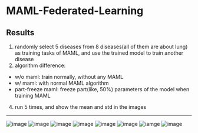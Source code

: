 # MAML-Federated-Learning

## Results
1. randomly select 5 diseases from 8 diseases(all of them are about lung) as training tasks of MAML, and use the trained model to train another disease
2. algorithm difference:
- w/o maml: train normally, without any MAML
- w/ maml: with normal MAML algorithm
- part-freeze maml: freeze part(like, 50%) parameters of the model when training MAML
4. run 5 times, and show the mean and std in the images
----

![image](https://github.com/destiny301/MAML-Federated-Learning/blob/master/result/RoundNotIncludeMAML/01Atelectasis.png)
![image](https://github.com/destiny301/MAML-Federated-Learning/blob/master/result/RoundNotIncludeMAML/01Consolidation.png)
![image](https://github.com/destiny301/MAML-Federated-Learning/blob/master/result/RoundNotIncludeMAML/01LungLesion.png)
![image](https://github.com/destiny301/MAML-Federated-Learning/blob/master/result/RoundNotIncludeMAML/01LungOpacity.png)
![image](https://github.com/destiny301/MAML-Federated-Learning/blob/master/result/RoundNotIncludeMAML/01PleuralEffusion.png)
![image](https://github.com/destiny301/MAML-Federated-Learning/blob/master/result/RoundNotIncludeMAML/01PleuralOther.png)
![iamge](https://github.com/destiny301/MAML-Federated-Learning/blob/master/result/RoundNotIncludeMAML/01Pneumonia.png)
![image](https://github.com/destiny301/MAML-Federated-Learning/blob/master/result/RoundNotIncludeMAML/01Pneumothorax.png)

